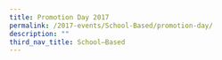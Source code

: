 ```yaml
---
title: Promotion Day 2017
permalink: /2017-events/School-Based/promotion-day/
description: ""
third_nav_title: School–Based
---
```

